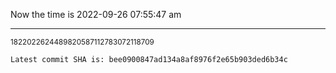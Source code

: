 Now the time is 2022-09-26 07:55:47 am

---

<small>1822022624489820587112783072118709</small>

```txt
Latest commit SHA is: bee0900847ad134a8af8976f2e65b903ded6b34c
```

